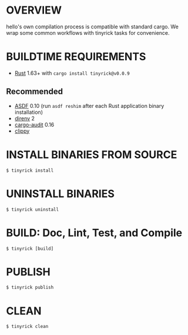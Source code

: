 # OVERVIEW

hello's own compilation process is compatible with standard cargo. We wrap some common workflows with tinyrick tasks for convenience.

# BUILDTIME REQUIREMENTS

* [Rust](https://www.rust-lang.org/en-US/) 1.63+ with `cargo install tinyrick@v0.0.9`

## Recommended

* [ASDF](https://asdf-vm.com/) 0.10 (run `asdf reshim` after each Rust application binary installation)
* [direnv](https://direnv.net/) 2
* [cargo-audit](https://crates.io/crates/cargo-audit) 0.16
* [clippy](https://github.com/rust-lang-nursery/rust-clippy)

# INSTALL BINARIES FROM SOURCE

```console
$ tinyrick install
```

# UNINSTALL BINARIES

```console
$ tinyrick uninstall
```

# BUILD: Doc, Lint, Test, and Compile

```console
$ tinyrick [build]
```

# PUBLISH

```console
$ tinyrick publish
```

# CLEAN

```console
$ tinyrick clean
```
